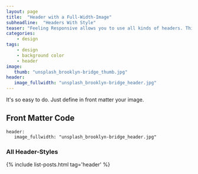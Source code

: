 ```yaml
---
layout: page
title:  "Header with a Full-Width-Image"
subheadline:  "Headers With Style"
teaser: "Feeling Responsive allows you to use all kinds of headers. This example shows a header with a <em>full-width-image</em>."
categories:
    - design
tags:
    - design
    - background color
    - header
image:
   thumb: "unsplash_brooklyn-bridge_thumb.jpg"
header:
   image_fullwidth: "unsplash_brooklyn-bridge_header.jpg"
---
```

It's so easy to do. Just define in front matter your image.

## Front Matter Code

~~~
header:
   image_fullwidth: "unsplash_brooklyn-bridge_header.jpg"
~~~



### All Header-Styles 

{% include list-posts.html tag='header' %}